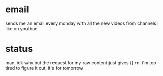 # email
sends me an email every monday with all the new videos from channels i like on youtbue

# status
man, idk why but the request for my raw content just gives {} rn. i'm too tired to figure it out, it's for tomorrow
